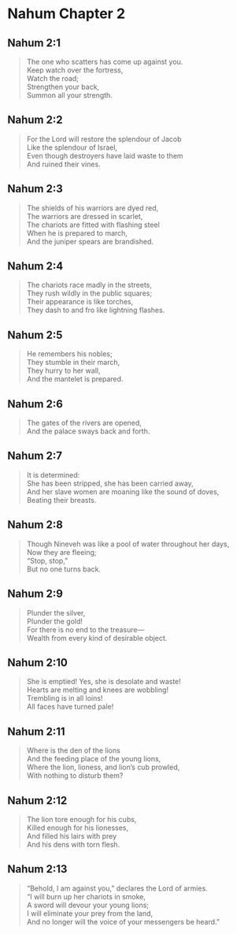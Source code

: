 # Nahum Chapter 2

## Nahum 2:1

> The one who scatters has come up against you.  
> Keep watch over the fortress,  
> Watch the road;  
> Strengthen your back,  
> Summon all your strength.

## Nahum 2:2

> For the Lord will restore the splendour of Jacob  
> Like the splendour of Israel,  
> Even though destroyers have laid waste to them  
> And ruined their vines.

## Nahum 2:3

> The shields of his warriors are dyed red,  
> The warriors are dressed in scarlet,  
> The chariots are fitted with flashing steel  
> When he is prepared to march,  
> And the juniper spears are brandished.

## Nahum 2:4

> The chariots race madly in the streets,  
> They rush wildly in the public squares;  
> Their appearance is like torches,  
> They dash to and fro like lightning flashes.

## Nahum 2:5

> He remembers his nobles;  
> They stumble in their march,  
> They hurry to her wall,  
> And the mantelet is prepared.

## Nahum 2:6

> The gates of the rivers are opened,  
> And the palace sways back and forth.

## Nahum 2:7

> It is determined:  
> She has been stripped, she has been carried away,  
> And her slave women are moaning like the sound of doves,  
> Beating their breasts.

## Nahum 2:8

> Though Nineveh was like a pool of water throughout her days,  
> Now they are fleeing;  
> “Stop, stop,”  
> But no one turns back.

## Nahum 2:9

> Plunder the silver,  
> Plunder the gold!  
> For there is no end to the treasure—  
> Wealth from every kind of desirable object.

## Nahum 2:10

> She is emptied! Yes, she is desolate and waste!  
> Hearts are melting and knees are wobbling!  
> Trembling is in all loins!  
> All faces have turned pale!

## Nahum 2:11

> Where is the den of the lions  
> And the feeding place of the young lions,  
> Where the lion, lioness, and lion’s cub prowled,  
> With nothing to disturb them?

## Nahum 2:12

> The lion tore enough for his cubs,  
> Killed enough for his lionesses,  
> And filled his lairs with prey  
> And his dens with torn flesh.

## Nahum 2:13

> “Behold, I am against you,” declares the Lord of armies.  
> “I will burn up her chariots in smoke,  
> A sword will devour your young lions;  
> I will eliminate your prey from the land,  
> And no longer will the voice of your messengers be heard.”
